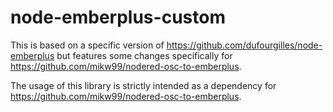 # node-emberplus-custom
This is based on a specific version of https://github.com/dufourgilles/node-emberplus but features some changes specifically for https://github.com/mikw99/nodered-osc-to-emberplus.

The usage of this library is strictly intended as a dependency for https://github.com/mikw99/nodered-osc-to-emberplus.
